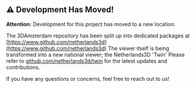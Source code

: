## ⚠️ Development Has Moved!

**Attention:** Development for this project has moved to a new location.

The 3DAmsterdam repository has been split up into dedicated packages at [https://www.github.com/netherlands3d](https://www.github.com/netherlands3d)
The viewer itself is being transformed into a new national viewer; the Netherlands3D 'Twin'
Please refer to [github.com/netherlands3d/twin](https://www.github.com/netherlands3d/twin) for the latest updates and contributions.

If you have any questions or concerns, feel free to reach out to us!

